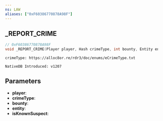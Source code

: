 ```yaml
---
ns: LAW
aliases: ["0xF60386770878A98F"]
---
```

## _REPORT_CRIME

```c
// 0xF60386770878A98F
void _REPORT_CRIME(Player player, Hash crimeType, int bounty, Entity entity, BOOL isKnownSuspect);
```

```
crimeType: https://alloc8or.re/rdr3/doc/enums/eCrimeType.txt

NativeDB Introduced: v1207
```

## Parameters
* **player**:
* **crimeType**:
* **bounty**:
* **entity**:
* **isKnownSuspect**:

